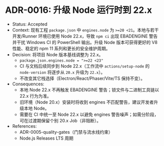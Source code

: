 ﻿# ADR-0016: 升级 Node 运行时到 22.x

 - Status: Accepted
 - Context: 现有工程 `package.json` 中 `engines.node` 为 `>=20 <21`。本地与若干开发/Runner 环境已使用 Node 22.x，导致 `npm ci` 出现 EBADENGINE 警告并干扰 Windows CI 的 PowerShell 输出。升级 Node 版本可获得更好的 V8 性能、稳定的 npm 11 系列和更长的安全维护周期。
 - Decision: 将项目 Node 版本基线调整为 22.x。
   - `package.json.engines.node = ">=22 <23"`
   - CI 与文档后续同步到 Node 22.x（工作流中 `actions/setup-node` 的 `node-version` 将逐步从 `20.x` 升级为 `22.x`）。
   - 不改变其它栈选择（Electron/React/Phaser/Vite/TS 保持不变）。
 - Consequences:
   - 本地 Node 22.x 不再触发 EBADENGINE 警告；锁文件与二进制工具链以 22.x 行为为准。
   - 旧环境（Node 20.x）安装时将收到 engines 不匹配警告，建议开发者升级本地 Node。
   - 需要在 CI 中统一至 Node 22.x 以避免 engines 警告噪声；如需分阶段，可在过渡期保留个别 20.x Job（非阻断）。
 - References:
   - ADR-0005-quality-gates（门禁与流水线约束）
   - Node.js Releases LTS 周期
